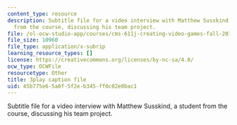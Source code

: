 ```yaml
---
content_type: resource
description: Subtitle file for a video interview with Matthew Susskind, a student
  from the course, discussing his team project.
file: /ol-ocw-studio-app/courses/cms-611j-creating-video-games-fall-2014/45b775e65a0f5f2eb345ff0c02e0bac1_uX-D5Q_5v4A.vtt
file_size: 10960
file_type: application/x-subrip
learning_resource_types: []
license: https://creativecommons.org/licenses/by-nc-sa/4.0/
ocw_type: OCWFile
resourcetype: Other
title: 3play caption file
uid: 45b775e6-5a0f-5f2e-b345-ff0c02e0bac1
---
```

Subtitle file for a video interview with Matthew Susskind, a student from the course, discussing his team project.